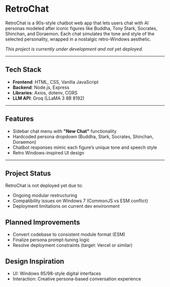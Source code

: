 # RetroChat

RetroChat is a 90s-style chatbot web app that lets users chat with AI personas modeled after iconic figures like Buddha, Tony Stark, Socrates, Shinchan, and Doraemon. Each chat simulates the tone and style of the selected personality, wrapped in a nostalgic retro-Windows aesthetic.

*This project is currently under development and not yet deployed.*

---

## Tech Stack

- **Frontend**: HTML, CSS, Vanilla JavaScript
- **Backend**: Node.js, Express
- **Libraries**: Axios, dotenv, CORS
- **LLM API**: Groq (LLaMA 3 8B 8192)

---

## Features

- Sidebar chat menu with **"New Chat"** functionality  
- Hardcoded persona dropdown (Buddha, Stark, Socrates, Shinchan, Doraemon)  
- Chatbot responses mimic each figure’s unique tone and speech style  
- Retro Windows-inspired UI design

---

## Project Status

RetroChat is not deployed yet due to:
- Ongoing modular restructuring
- Compatibility issues on Windows 7 (CommonJS vs ESM conflict)
- Deployment limitations on current dev environment


## Planned Improvements

- Convert codebase to consistent module format (ESM)
- Finalize persona prompt-tuning logic
- Resolve deployment constraints (target: Vercel or similar)


## Design Inspiration

- UI: Windows 95/98-style digital interfaces  
- Interaction: Creative persona-based conversation experience
